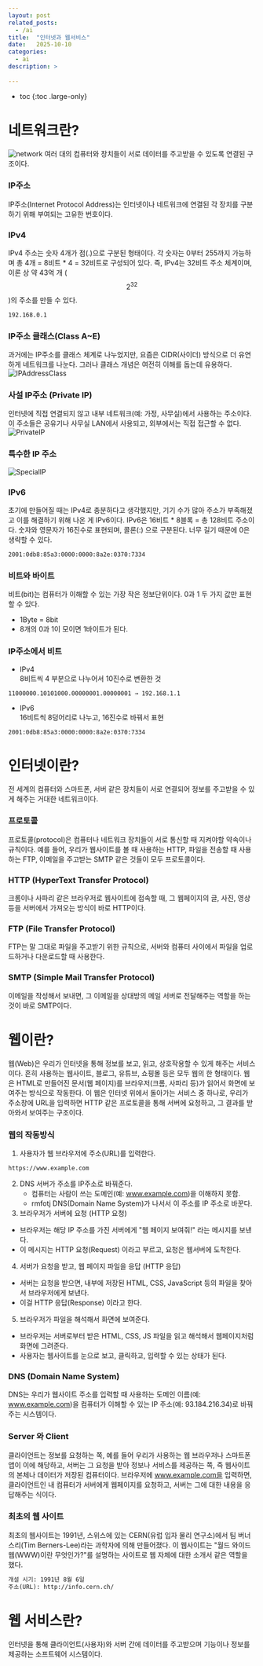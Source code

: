 ```yaml
---
layout: post
related_posts:
  - /ai
title:  "인터넷과 웹서비스"
date:   2025-10-10
categories:
  - ai
description: >
  
---
```

* toc
{:toc .large-only}

# 네트워크란?
![network](https://img1.daumcdn.net/thumb/R1280x0/?scode=mtistory2&fname=https%3A%2F%2Fblog.kakaocdn.net%2Fdna%2Fb0w6k9%2FbtsMYKQx9t0%2FAAAAAAAAAAAAAAAAAAAAALqGrXYk06EbR4BM8S9KRivy6FHUTearBy7a19p3cyNq%2Fimg.png%3Fcredential%3DyqXZFxpELC7KVnFOS48ylbz2pIh7yKj8%26expires%3D1761922799%26allow_ip%3D%26allow_referer%3D%26signature%3DRx3JwkTla86MBSnbAX1t7Ec%252BGgA%253D)
여러 대의 컴퓨터와 장치들이 서로 데이터를 주고받을 수 있도록 연결된 구조이다. 

### IP주소
IP주소(Internet Protocol Address)는 인터넷이나 네트워크에 연결된 각 장치를 구분하기 위해 부여되는 고유한 번호이다.

### IPv4
IPv4 주소는 숫자 4개가 점(.)으로 구분된 형태이다. 각 숫자는 0부터 255까지 가능하며 총 4개 = 8비트 * 4 = 32비트로 구성되어 있다.
즉, IPv4는 32비트 주소 체계이며, 이론 상 약 43억 개 ($$2^32$$)의 주소를 만들 수 있다.
```
192.168.0.1
```

### IP주소 클래스(Class A~E)
과거에는 IP주소를 클래스 체계로 나누었지만, 요즘은 CIDR(사이더) 방식으로 더 유연하게 네트워크를 나눈다. 그러나 클래스 개념은 여전히 이해를 돕는데 유용하다.
![IPAddressClass](https://img1.daumcdn.net/thumb/R1280x0/?scode=mtistory2&fname=https%3A%2F%2Fblog.kakaocdn.net%2Fdna%2FpS1d5%2FbtsMZXVCBzG%2FAAAAAAAAAAAAAAAAAAAAABf5ZVh_ivmfZIIpXLuq9Re57GErzTOoQm_TiuutosbM%2Fimg.png%3Fcredential%3DyqXZFxpELC7KVnFOS48ylbz2pIh7yKj8%26expires%3D1761922799%26allow_ip%3D%26allow_referer%3D%26signature%3DNyzhS4PpEmVmzb2nK%252B9jbMjW66I%253D)

### 사설 IP주소 (Private IP)
인터넷에 직접 연결되지 않고 내부 네트워크(예: 가정, 사무실)에서 사용하는 주소이다. 이 주소들은 공유기나 사무실 LAN에서 사용되고, 외부에서는 직접 접근할 수 없다.
![PrivateIP](https://img1.daumcdn.net/thumb/R1280x0/?scode=mtistory2&fname=https%3A%2F%2Fblog.kakaocdn.net%2Fdna%2FbAMdou%2FbtsMX00NiBd%2FAAAAAAAAAAAAAAAAAAAAAFaYe2elxtM8io7NFXcHixVa1vA-eNRKICdRLAYmrKwP%2Fimg.png%3Fcredential%3DyqXZFxpELC7KVnFOS48ylbz2pIh7yKj8%26expires%3D1761922799%26allow_ip%3D%26allow_referer%3D%26signature%3DV%252F3ygbQB6ENDK2zhHq4PQdgnaeI%253D)

### 특수한 IP 주소
![SpecialIP](https://img1.daumcdn.net/thumb/R1280x0/?scode=mtistory2&fname=https%3A%2F%2Fblog.kakaocdn.net%2Fdna%2FbC5eSw%2FbtsMZ3g89LZ%2FAAAAAAAAAAAAAAAAAAAAAIS7zgWQJZYbuMO3UtIXSJqlqB78OixulU6PlEQ4OAAP%2Fimg.png%3Fcredential%3DyqXZFxpELC7KVnFOS48ylbz2pIh7yKj8%26expires%3D1761922799%26allow_ip%3D%26allow_referer%3D%26signature%3DX6BqDenYWpoVrwBSUnBFwI0IrIA%253D)

### IPv6
초기에 만들어질 때는 IPv4로 충분하다고 생각했지만, 기기 수가 많아 주소가 부족해졌고 이를 해결하기 위해 나온 게 IPv6이다. IPv6은 16비트 * 8블록 = 총 128비트 주소이다. 숫자와 영문자가 16진수로 표현되며, 콜론(:) 으로 구분된다. 너무 길기 때문에 0은 생략할 수 있다.

```
2001:0db8:85a3:0000:0000:8a2e:0370:7334
```

### 비트와 바이트
비트(bit)는 컴퓨터가 이해할 수 있는 가장 작은 정보단위이다. 0과 1 두 가지 값만 표현할 수 있다.
* 1Byte = 8bit
* 8개의 0과 1이 모이면 1바이트가 된다.

### IP주소에서 비트
* IPv4    
8비트씩 4 부분으로 나누어서 10진수로 변환한 것
```
11000000.10101000.00000001.00000001 → 192.168.1.1
```
* IPv6    
16비트씩 8덩어리로 나누고, 16진수로 바꿔서 표현
```
2001:0db8:85a3:0000:0000:8a2e:0370:7334
```

# 인터넷이란?
전 세계의 컴퓨터와 스마트폰, 서버 같은 장치들이 서로 연결되어 정보를 주고받을 수 있게 해주는 거대한 네트워크이다.

### 프로토콜
프로토콜(protocol)은 컴퓨터나 네트워크 장치들이 서로 통신할 때 지켜야할 약속이나 규칙이다. 예를 들어, 우리가 웹사이트를 볼 때 사용하는 HTTP, 파일을 전송할 때 사용하는 FTP, 이메일을 주고받는 SMTP 같은 것들이 모두 프로토콜이다.

### HTTP (HyperText Transfer Protocol)
크롬이나 사파리 같은 브라우저로 웹사이트에 접속할 때, 그 웹페이지의 글, 사진, 영상 등을 서버에서 가져오는 방식이 바로 HTTP이다.

### FTP (File Transfer Protocol)
FTP는 말 그대로 파일을 주고받기 위한 규칙으로, 서버와 컴퓨터 사이에서 파일을 업로드하거나 다운로드할 때 사용한다.

### SMTP (Simple Mail Transfer Protocol)
이메일을 작성해서 보내면, 그 이메일을 상대방의 메일 서버로 전달해주는 역할을 하는 것이 바로 SMTP이다.

# 웹이란?
웹(Web)은 우리가 인터넷을 통해 정보를 보고, 읽고, 상호작용할 수 있게 해주는 서비스이다. 흔히 사용하는 웹사이트, 블로그, 유튜브, 쇼핑몰 등은 모두 웹의 한 형태이다. 웹은 HTML로 만들어진 문서(웹 페이지)를 브라우저(크롬, 사파리 등)가 읽어서 화면에 보여주는 방식으로 작동한다. 이 웹은 인터넷 위에서 돌아가는 서비스 중 하나로, 우리가 주소창에 URL을 입력하면 HTTP 같은 프로토콜을 통해 서버에 요청하고, 그 결과를 받아와서 보여주는 구조이다.

### 웹의 작동방식
1. 사용자가 웹 브라우저에 주소(URL)를 입력한다.
```
https://www.example.com
```
2. DNS 서버가 주소를 IP주소로 바꿔준다.
   * 컴퓨터는 사람이 쓰는 도메인(예: www.example.com)을 이해하지 못함.
   * rmfotj DNS(Domain Name System)가 나서서 이 주소를 IP 주소로 바꾼다.
3. 브라우저가 서버에 요청 (HTTP 요청)
  * 브라우저는 해당 IP 주소를 가진 서버에게 "웹 페이지 보여줘!" 라는 메시지를 보낸다.
  * 이 메시지는 HTTP 요청(Request) 이라고 부르고, 요청은 웹서버에 도착한다.
4. 서버가 요청을 받고, 웹 페이지 파일을 응답 (HTTP 응답)
  * 서버는 요청을 받으면, 내부에 저장된 HTML, CSS, JavaScript 등의 파일을 찾아서 브라우저에게 보낸다.
  * 이걸 HTTP 응답(Response) 이라고 한다.
5. 브라우저가 파일을 해석해서 화면에 보여준다.
  * 브라우저는 서버로부터 받은 HTML, CSS, JS 파일을 읽고 해석해서 웹페이지처럼 화면에 그려준다.
  * 사용자는 웹사이트를 눈으로 보고, 클릭하고, 입력할 수 있는 상태가 된다.

### DNS (Domain Name System)
DNS는 우리가 웹사이트 주소를 입력할 때 사용하는 도메인 이름(예: www.example.com)을 컴퓨터가 이해할 수 있는 IP 주소(예: 93.184.216.34)로 바꿔주는 시스템이다.

### Server 와 Client
클라이언트는 정보를 요청하는 쪽, 예를 들어 우리가 사용하는 웹 브라우저나 스마트폰 앱이 이에 해당하고, 서버는 그 요청을 받아 정보나 서비스를 제공하는 쪽, 즉 웹사이트의 본체나 데이터가 저장된 컴퓨터이다. 브라우저에 www.example.com을 입력하면, 클라이언트인 내 컴퓨터가 서버에게 웹페이지를 요청하고, 서버는 그에 대한 내용을 응답해주는 식이다.

### 최초의 웹 사이트
최초의 웹사이트는 1991년, 스위스에 있는 CERN(유럽 입자 물리 연구소)에서 팀 버너스리(Tim Berners-Lee)라는 과학자에 의해 만들어졌다. 이 웹사이트는 "월드 와이드 웹(WWW)이란 무엇인가?"를 설명하는 사이트로 웹 자체에 대한 소개서 같은 역할을 했다.
```txt
개설 시기: 1991년 8월 6일
주소(URL): http://info.cern.ch/
```

# 웹 서비스란?
인터넷을 통해 클라이언트(사용자)와 서버 간에 데이터를 주고받으며 기능이나 정보를 제공하는 소프트웨어 시스템이다.